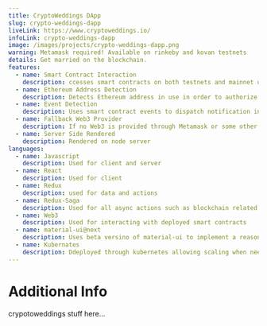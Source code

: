 ```yaml
---
title: CryptoWeddings DApp
slug: crypto-weddings-dapp
liveLink: https://www.cryptoweddings.io/
infoLink: crypto-weddings-dapp
image: /images/projects/crypto-weddings-dapp.png
warning: Metamask required! Available on rinkeby and kovan testnets
details: Get married on the blockchain.
features: 
  - name: Smart Contract Interaction
    description: ccesses smart contracts on both testnets and mainnet using contracts built to create wedding smart contracts. Fiances can marry, divorce, set/change a wedding photo, and receive wedding gifts.
  - name: Ethereum Address Detection
    description: Detects Ethereum address in use in order to authorize an account to make changes to a wedding smart contract.
  - name: Event Detection
    description: Uses smart contract events to dispatch notification in the DApp, such as when someone has started a wedding.
  - name: Fallback Web3 Provider
    description: If no Web3 is provided through Metamask or some other provider, Infura.io is used to view data.
  - name: Server Side Rendered
    description: Rendered on node server
languages:
  - name: Javascript
    description: Used for client and server
  - name: React
    description: Used for client
  - name: Redux
    description: used for data and actions
  - name: Redux-Saga
    description: Used for all async actions such as blockchain related functionality
  - name: Web3
    description: Used for interacting with deployed smart contracts
  - name: material-ui@next
    description: Uses beta versino of material-ui to implement a reasonably good looking ui quickly
  - name: Kubernates
    description: Ddeployed through kubernetes allowing scaling when needed
---
```


# Additional Info

crypotoweddings stuff here...